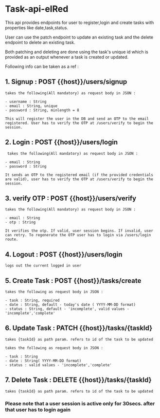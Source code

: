 # Task-api-elRed

This api provides endpoints for user to register,login and create tasks with properties like date,task,status. 

User can use the patch endpoint to update an existing task and the delete endpoint to delete an existing task.

Both patching and deleting are done using the task's unique id which is provided as an output whenever a task is created or updated.

Following info can be taken as a ref :

 
## 1. Signup : POST {{host}}/users/signup
 
    takes the following(All mandatory) as request body in JSON :
    
    - username : String
    - email : String, unique
    - password : String, minlength = 8
    
    This will register the user in the DB and send an OTP to the email registered. User has to verify the OTP at /users/verify to begin the session.
    
## 2. Login : POST {{host}}/users/login

     takes the following(All mandatory) as request body in JSON :

    - email : String
    - password : String
    
    It sends an OTP to the registered email (if the provided credentials are valid), user has to verify the OTP at /users/verify to begin the session.
    
## 3. verify OTP : POST {{host}}/users/verify

    takes the following(All mandatory) as request body in JSON :

    - email : String
    - otp : String
    
    It verifies the otp. If valid, user session begins. If invalid, user can retry. To regenerate the OTP user has to login via /users/login route.
    
## 4. Logout : POST {{host}}/users/login

    logs out the current logged in user
    
## 5. Create Task : POST {{host}}/tasks/create

    takes the following as request body in JSON :
    
    - task : String, required
    - date : String, default - today's date ( YYYY-MM-DD format)
    - status : String, default - 'incomplete', valid values - 'incomplete','complete'
    
## 6. Update Task : PATCH {{host}}/tasks/{taskId}
    
    takes {taskId} as path param. refers to id of the task to be updated
    
    takes the following as request body in JSON :
    
    - task : String
    - date : String( YYYY-MM-DD format)
    - status : valid values - 'incomplete','complete'
    
## 7. Delete Task : DELETE {{host}}/tasks/{taskId}
    
    takes {taskId} as path param. refers to id of the task to be updated
    

### Please note that a user session is active only for 30secs. after that user has to login again
 
 
